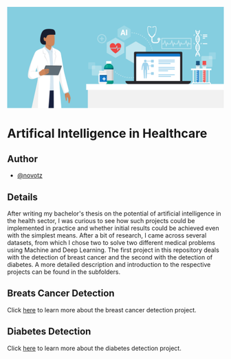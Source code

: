 ![Banner](attachments/ai_healthcare_logo.png)

# Artifical Intelligence in Healthcare
## Author
- [@novotz](https://github.com/novotz)

## Details
After writing my bachelor's thesis on the potential of artificial intelligence in 
the health sector, I was curious to see how such projects could be implemented in 
practice and whether initial results could be achieved even with the simplest 
means. After a bit of research, I came across several datasets, from which I 
chose two to solve two different medical problems using Machine and Deep Learning.
The first project in this repository deals with the detection of breast cancer and
the second with the detection of diabetes. A more detailed description and 
introduction to the respective projects can be found in the subfolders. 

## Breats Cancer Detection
Click [here](breast_cancer_detection) to learn more about the breast cancer detection project.

## Diabetes Detection
Click [here](diabetes_detection) to learn more about the diabetes detection project.
